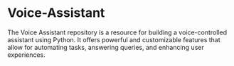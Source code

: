 # Voice-Assistant
The Voice Assistant repository is a resource for building a voice-controlled assistant using Python. It offers powerful and customizable features that allow for automating tasks, answering queries, and enhancing user experiences.
